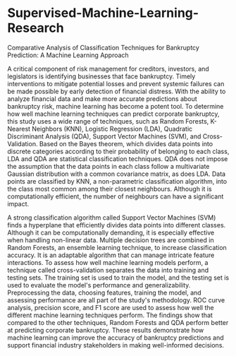 # Supervised-Machine-Learning-Research
 Comparative Analysis of Classification Techniques for Bankruptcy Prediction: A Machine Learning Approach
 
A critical component of risk management for creditors, investors, and legislators is identifying businesses that face bankruptcy. Timely interventions to mitigate potential losses and prevent systemic failures can be made possible by early detection of financial distress. With the ability to analyze financial data and make more accurate predictions about bankruptcy risk, machine learning has become a potent tool. To determine how well machine learning techniques can predict corporate bankruptcy, this study uses a wide range of techniques, such as Random Forests, K-Nearest Neighbors (KNN), Logistic Regression (LDA), Quadratic Discriminant Analysis (QDA), Support Vector Machines (SVM), and Cross-Validation. Based on the Bayes theorem, which divides data points into discrete categories according to their probability of belonging to each class, LDA and QDA are statistical classification techniques. QDA does not impose the assumption that the data points in each class follow a multivariate Gaussian distribution with a common covariance matrix, as does LDA. Data points are classified by KNN, a non-parametric classification algorithm, into the class most common among their closest neighbours. Although it is computationally efficient, the number of neighbours can have a significant impact. 

A strong classification algorithm called Support Vector Machines (SVM) finds a hyperplane that efficiently divides data points into different classes. Although it can be computationally demanding, it is especially effective when handling non-linear data. Multiple decision trees are combined in Random Forests, an ensemble learning technique, to increase classification accuracy. It is an adaptable algorithm that can manage intricate feature interactions. To assess how well machine learning models perform, a technique called cross-validation separates the data into training and testing sets. The training set is used to train the model, and the testing set is used to evaluate the model's performance and generalizability. Preprocessing the data, choosing features, training the model, and assessing performance are all part of the study's methodology. ROC curve analysis, precision score, and F1 score are used to assess how well the different machine learning techniques perform. The findings show that compared to the other techniques, Random Forests and QDA perform better at predicting corporate bankruptcy. These results demonstrate how machine learning can improve the accuracy of bankruptcy predictions and support financial industry stakeholders in making well-informed decisions.
